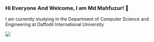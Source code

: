 ### Hi Everyone And Welcome, I am Md Mahfuzur! 👊
I am currently studying in the Department of Computer Science and Engineering at Daffodil International University
<!--
**mahfuzur-mafu/mahfuzur-mafu** is a ✨ _special_ ✨ repository because its `README.md` (this file) appears on your GitHub profile.

Here are some ideas to get you started:

- 🔭 I’m currently working on ...
- 🌱 I’m currently learning ...
- 👯 I’m looking to collaborate on ...
- 🤔 I’m looking for help with ...
- 💬 Ask me about ...
- 📫 How to reach me: ...
- 😄 Pronouns: ...
- ⚡ Fun fact: ...
-->

<img src ="https://github-readme-stats.vercel.app/api?username=mahfuzur-mafu&&show_icons=true&title_color=ffffff&icon_color=bb2acf&text_color=daf7dc&bg_color=151515">

<imng src ="https://github-readme-stats.vercel.app/api/top-langs?username=mahfuzur-mafu&&show_icons=true&title_color=ffffff&icon_color=bb2acf&text_color=daf7dc&bg_color=151515">
